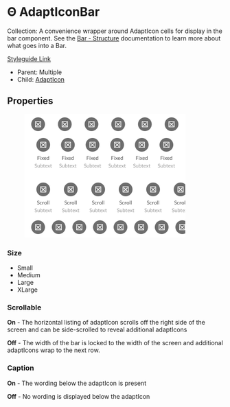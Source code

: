 # Θ AdaptIconBar

Collection: A convenience wrapper around AdaptIcon cells for display in the bar component. See the [Bar - Structure](../../components/content-bar.md) documentation to learn more about what goes into a Bar.

[Styleguide Link](https://zpl.io/ady9PnE)

* Parent: Multiple
* Child: [AdaptIcon](./)

## Properties

<figure><img src="../../../.gitbook/assets/AdaptIcon Bar.png" alt=""><figcaption></figcaption></figure>

### Size

* Small
* Medium
* Large
* XLarge

### Scrollable

**On** - The horizontal listing of adaptIcon scrolls off the right side of the screen and can be side-scrolled to reveal additional adaptIcons

**Off** - The width of the bar is locked to the width of the screen and additional adaptIcons wrap to the next row.

### Caption

**On** - The wording below the adaptIcon is present

**Off** - No wording is displayed below the adaptIcon
